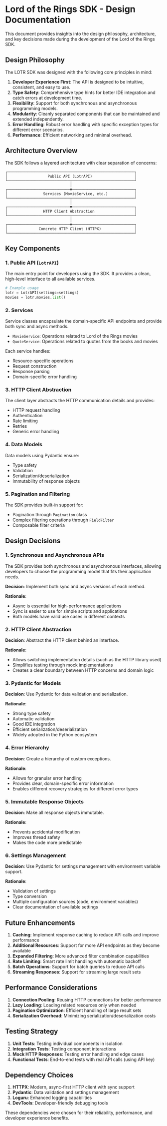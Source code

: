 # Lord of the Rings SDK - Design Documentation

This document provides insights into the design philosophy, architecture, and key decisions made during the development of the Lord of the Rings SDK.

## Design Philosophy

The LOTR SDK was designed with the following core principles in mind:

1. **Developer Experience First**: The API is designed to be intuitive, consistent, and easy to use.
2. **Type Safety**: Comprehensive type hints for better IDE integration and catch errors at development time.
3. **Flexibility**: Support for both synchronous and asynchronous programming models.
4. **Modularity**: Cleanly separated components that can be maintained and extended independently.
5. **Error Handling**: Robust error handling with specific exception types for different error scenarios.
6. **Performance**: Efficient networking and minimal overhead.

## Architecture Overview

The SDK follows a layered architecture with clear separation of concerns:

```
┌─────────────────────────────────────────────────────────┐
│                  Public API (LotrAPI)                   │
└────────────────────────────┬────────────────────────────┘
                             │
┌────────────────────────────▼────────────────────────────┐
│                Services (MovieService, etc.)            │
└────────────────────────────┬────────────────────────────┘
                             │
┌────────────────────────────▼────────────────────────────┐
│                HTTP Client Abstraction                  │
└────────────────────────────┬────────────────────────────┘
                             │
┌────────────────────────────▼────────────────────────────┐
│              Concrete HTTP Client (HTTPX)               │
└─────────────────────────────────────────────────────────┘
```

## Key Components

### 1. Public API (`LotrAPI`)

The main entry point for developers using the SDK. It provides a clean, high-level interface to all available services.

```python
# Example usage
lotr = LotrAPI(settings=settings)
movies = lotr.movies.list()
```

### 2. Services

Service classes encapsulate the domain-specific API endpoints and provide both sync and async methods.

- `MovieService`: Operations related to Lord of the Rings movies
- `QuoteService`: Operations related to quotes from the books and movies

Each service handles:
- Resource-specific operations
- Request construction
- Response parsing
- Domain-specific error handling

### 3. HTTP Client Abstraction

The client layer abstracts the HTTP communication details and provides:

- HTTP request handling
- Authentication
- Rate limiting
- Retries
- Generic error handling

### 4. Data Models

Data models using Pydantic ensure:
- Type safety
- Validation
- Serialization/deserialization
- Immutability of response objects

### 5. Pagination and Filtering

The SDK provides built-in support for:
- Pagination through `Pagination` class
- Complex filtering operations through `FieldFilter`
- Composable filter criteria

## Design Decisions

### 1. Synchronous and Asynchronous APIs

The SDK provides both synchronous and asynchronous interfaces, allowing developers to choose the programming model that fits their application needs.

**Decision**: Implement both sync and async versions of each method.

**Rationale**: 
- Async is essential for high-performance applications
- Sync is easier to use for simple scripts and applications
- Both models have valid use cases in different contexts

### 2. HTTP Client Abstraction

**Decision**: Abstract the HTTP client behind an interface.

**Rationale**:
- Allows switching implementation details (such as the HTTP library used)
- Simplifies testing through mock implementations
- Creates a clear boundary between HTTP concerns and domain logic

### 3. Pydantic for Models

**Decision**: Use Pydantic for data validation and serialization.

**Rationale**:
- Strong type safety
- Automatic validation
- Good IDE integration
- Efficient serialization/deserialization
- Widely adopted in the Python ecosystem

### 4. Error Hierarchy

**Decision**: Create a hierarchy of custom exceptions.

**Rationale**:
- Allows for granular error handling
- Provides clear, domain-specific error information
- Enables different recovery strategies for different error types

### 5. Immutable Response Objects

**Decision**: Make all response objects immutable.

**Rationale**:
- Prevents accidental modification
- Improves thread safety
- Makes the code more predictable

### 6. Settings Management

**Decision**: Use Pydantic for settings management with environment variable support.

**Rationale**:
- Validation of settings
- Type conversion
- Multiple configuration sources (code, environment variables)
- Clear documentation of available settings

## Future Enhancements

1. **Caching**: Implement response caching to reduce API calls and improve performance
2. **Additional Resources**: Support for more API endpoints as they become available
3. **Expanded Filtering**: More advanced filter combination capabilities
4. **Rate Limiting**: Smart rate limit handling with automatic backoff
5. **Batch Operations**: Support for batch queries to reduce API calls
6. **Streaming Responses**: Support for streaming large result sets

## Performance Considerations

1. **Connection Pooling**: Reusing HTTP connections for better performance
2. **Lazy Loading**: Loading related resources only when needed
3. **Pagination Optimization**: Efficient handling of large result sets
4. **Serialization Overhead**: Minimizing serialization/deserialization costs

## Testing Strategy

1. **Unit Tests**: Testing individual components in isolation
2. **Integration Tests**: Testing component interactions
3. **Mock HTTP Responses**: Testing error handling and edge cases
4. **Functional Tests**: End-to-end tests with real API calls (using API key)

## Dependency Choices

1. **HTTPX**: Modern, async-first HTTP client with sync support
2. **Pydantic**: Data validation and settings management
3. **Loguru**: Enhanced logging capabilities
4. **DevTools**: Developer-friendly debugging tools

These dependencies were chosen for their reliability, performance, and developer experience benefits. 